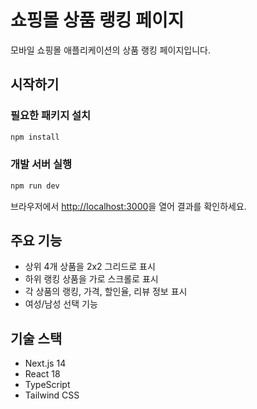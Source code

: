 # 쇼핑몰 상품 랭킹 페이지

모바일 쇼핑몰 애플리케이션의 상품 랭킹 페이지입니다.

## 시작하기

### 필요한 패키지 설치

```bash
npm install
```

### 개발 서버 실행

```bash
npm run dev
```

브라우저에서 [http://localhost:3000](http://localhost:3000)을 열어 결과를 확인하세요.

## 주요 기능

- 상위 4개 상품을 2x2 그리드로 표시
- 하위 랭킹 상품을 가로 스크롤로 표시
- 각 상품의 랭킹, 가격, 할인율, 리뷰 정보 표시
- 여성/남성 선택 기능

## 기술 스택

- Next.js 14
- React 18
- TypeScript
- Tailwind CSS






